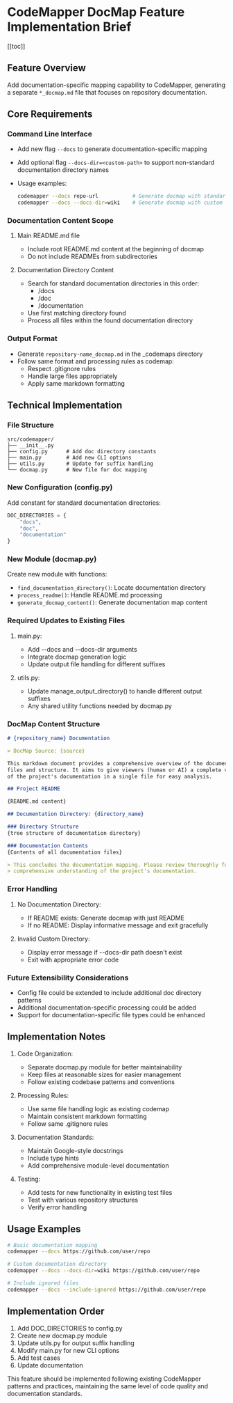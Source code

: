 # CodeMapper DocMap Feature Implementation Brief

[[toc]]

## Feature Overview

Add documentation-specific mapping capability to CodeMapper, generating a separate `*_docmap.md` file that focuses on repository documentation.

## Core Requirements

### Command Line Interface

- Add new flag `--docs` to generate documentation-specific mapping
- Add optional flag `--docs-dir=<custom-path>` to support non-standard documentation directory names
- Usage examples:

  ```bash
  codemapper --docs repo-url           # Generate docmap with standard doc directories
  codemapper --docs --docs-dir=wiki    # Generate docmap with custom doc directory
  ```

### Documentation Content Scope

1. Main README.md file
   - Include root README.md content at the beginning of docmap
   - Do not include READMEs from subdirectories

2. Documentation Directory Content
   - Search for standard documentation directories in this order:
     - /docs
     - /doc
     - /documentation
   - Use first matching directory found
   - Process all files within the found documentation directory

### Output Format

- Generate `repository-name_docmap.md` in the _codemaps directory
- Follow same format and processing rules as codemap:
  - Respect .gitignore rules
  - Handle large files appropriately
  - Apply same markdown formatting

## Technical Implementation

### File Structure

```tree
src/codemapper/
├── __init__.py
├── config.py      # Add doc directory constants
├── main.py        # Add new CLI options
├── utils.py       # Update for suffix handling
└── docmap.py      # New file for doc mapping
```

### New Configuration (config.py)

Add constant for standard documentation directories:

```python
DOC_DIRECTORIES = {
    "docs",
    "doc",
    "documentation"
}
```

### New Module (docmap.py)

Create new module with functions:

- `find_documentation_directory()`: Locate documentation directory
- `process_readme()`: Handle README.md processing
- `generate_docmap_content()`: Generate documentation map content

### Required Updates to Existing Files

1. main.py:
   - Add --docs and --docs-dir arguments
   - Integrate docmap generation logic
   - Update output file handling for different suffixes

2. utils.py:
   - Update manage_output_directory() to handle different output suffixes
   - Any shared utility functions needed by docmap.py

### DocMap Content Structure

```markdown
# {repository_name} Documentation

> DocMap Source: {source}

This markdown document provides a comprehensive overview of the documentation
files and structure. It aims to give viewers (human or AI) a complete view
of the project's documentation in a single file for easy analysis.

## Project README

{README.md content}

## Documentation Directory: {directory_name}

### Directory Structure
{tree structure of documentation directory}

### Documentation Contents
{Contents of all documentation files}

> This concludes the documentation mapping. Please review thoroughly for a
> comprehensive understanding of the project's documentation.
```

### Error Handling

1. No Documentation Directory:
   - If README exists: Generate docmap with just README
   - If no README: Display informative message and exit gracefully

2. Invalid Custom Directory:
   - Display error message if --docs-dir path doesn't exist
   - Exit with appropriate error code

### Future Extensibility Considerations

- Config file could be extended to include additional doc directory patterns
- Additional documentation-specific processing could be added
- Support for documentation-specific file types could be enhanced

## Implementation Notes

1. Code Organization:
   - Separate docmap.py module for better maintainability
   - Keep files at reasonable sizes for easier management
   - Follow existing codebase patterns and conventions

2. Processing Rules:
   - Use same file handling logic as existing codemap
   - Maintain consistent markdown formatting
   - Follow same .gitignore rules

3. Documentation Standards:
   - Maintain Google-style docstrings
   - Include type hints
   - Add comprehensive module-level documentation

4. Testing:
   - Add tests for new functionality in existing test files
   - Test with various repository structures
   - Verify error handling

## Usage Examples

```bash
# Basic documentation mapping
codemapper --docs https://github.com/user/repo

# Custom documentation directory
codemapper --docs --docs-dir=wiki https://github.com/user/repo

# Include ignored files
codemapper --docs --include-ignored https://github.com/user/repo
```

## Implementation Order

1. Add DOC_DIRECTORIES to config.py
2. Create new docmap.py module
3. Update utils.py for output suffix handling
4. Modify main.py for new CLI options
5. Add test cases
6. Update documentation

This feature should be implemented following existing CodeMapper patterns and practices, maintaining the same level of code quality and documentation standards.
